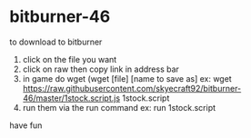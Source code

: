 # bitburner-46

to download to bitburner

1. click on the file you want
2. click on raw then copy link in address bar
3. in game do wget (wget [file] [name to save as]
ex: wget https://raw.githubusercontent.com/skyecraft92/bitburner-46/master/1stock.script.js 1stock.script
4. run them via the run command
ex: run 1stock.script

have fun
